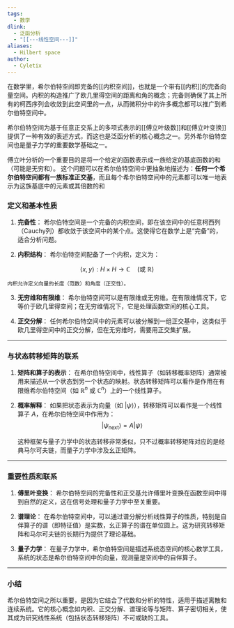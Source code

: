 ```yaml
---
tags:
  - 数学
dlink:
  - 泛函分析
  - "[[---线性空间---]]"
aliases:
  - Hilbert space
author:
  - Cyletix
---
```

在数学里，希尔伯特空间即完备的[[内积空间]]，也就是一个带有[[内积]]的完备向量空间。内积的构造推广了欧几里得空间的距离和角的概念；完备则确保了其上所有的柯西序列会收敛到此空间里的一点，从而微积分中的许多概念都可以推广到希尔伯特空间中。

希尔伯特空间为基于任意正交系上的多项式表示的[[傅立叶级数]]和[[傅立叶变换]]提供了一种有效的表述方式，而这也是泛函分析的核心概念之一。另外希尔伯特空间也是量子力学的重要数学基础之一。


傅立叶分析的一个重要目的是将一个给定的函数表示成一族给定的基底函数的和（可能是无穷和）。
这个问题可以在希尔伯特空间中更抽象地描述为：**任何一个希尔伯特空间都有一族标准正交基**，而且每个希尔伯特空间中的元素都可以唯一地表示为这族基底中的元素或其倍数的和

### 定义和基本性质

1. **完备性**： 希尔伯特空间是一个完备的内积空间，即在该空间中的任意柯西列（Cauchy列）都收敛于该空间中的某个点。这使得它在数学上是“完备”的，适合分析问题。
    
2. **内积结构**： 希尔伯特空间配备了一个内积，定义为：
    
$$\langle x, y \rangle : H \times H \to \mathbb{C} \quad (\text{或 } \mathbb{R})$$
    
    内积允许定义向量的长度（范数）和角度（正交性）。
    
3. **无穷维和有限维**： 希尔伯特空间可以是有限维或无穷维。在有限维情况下，它等价于欧几里得空间；在无穷维情况下，它是处理函数空间的核心工具。
    
4. **正交分解**： 任何希尔伯特空间中的元素可以被分解到一组正交基中，这类似于欧几里得空间中的正交分解，但在无穷维时，需要用正交集扩展。
    

---

### 与状态转移矩阵的联系

1. **矩阵和算子的表示**： 在希尔伯特空间中，线性算子（如转移概率矩阵）通常被用来描述从一个状态到另一个状态的映射。状态转移矩阵可以看作是作用在有限维希尔伯特空间（如 $\mathbb{R}^n$ 或 $\mathbb{C}^n$）上的一个线性算子。
    
2. **概率解释**： 如果把状态表示为向量（如 $|\psi\rangle$），转移矩阵可以看作是一个线性算子 $A$，在希尔伯特空间中作用为：
$$|\psi_{\text{next}}\rangle = A |\psi\rangle$$
    
    这种框架与量子力学中的状态转移非常类似，只不过概率转移矩阵对应的是经典马尔可夫链，而量子力学中涉及幺正矩阵。
    

---

### 重要性质和联系

1. **傅里叶变换**： 希尔伯特空间的完备性和正交基允许傅里叶变换在函数空间中得到自然的定义，这在信号处理和量子力学中至关重要。
    
2. **谱理论**： 在希尔伯特空间中，可以通过谱分解分析线性算子的性质，特别是自伴算子的谱（即特征值）是实数，幺正算子的谱在单位圆上。这为研究转移矩阵和马尔可夫链的长期行为提供了理论基础。
    
3. **量子力学**： 在量子力学中，希尔伯特空间是描述系统态空间的核心数学工具，系统的状态是希尔伯特空间中的向量，观测量是空间中的自伴算子。
    

---

### 小结

希尔伯特空间之所以重要，是因为它结合了代数和分析的特性，适用于描述离散和连续系统。它的核心概念如内积、正交分解、谱理论等与矩阵、算子密切相关，使其成为研究线性系统（包括状态转移矩阵）不可或缺的工具。